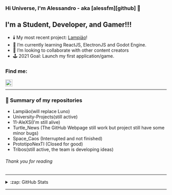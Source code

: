 ### Hi Universe, I'm Alessandro - aka [alessfm][github] 👋

## I'm a Student, Developer, and Gamer!!!

- 🕯️ My most recent project: [Lampião][Lamp]!
- 📝 I’m currently learning ReactJS, ElectronJS and Godot Engine.
- 🤝 I’m looking to collaborate with other content creators
- 🕹️ 2021 Goal: Launch my first application/game.

### Find me:

[<img align="left" alt="Alessandro Malheiro | LinkedIn" width="22px" src="https://cdn.jsdelivr.net/npm/simple-icons@v3/icons/linkedin.svg" />][linkedin]
<br />

***

### 🔖 Summary of my repositories

- Lampião(will replace Luno)
- University-Projects(still active)
- 11-AleXS(I'm still alive)
- Turtle_News (The GitHub Webpage still work but project still have some minor bugs)
- Space_Caos (Interrupted and not finished) 
- PrototipoNexTI (Closed for good)
- Tribos(still active, the team is developing ideas)

###### Thank you for reading

***

<details>
  <summary>:zap: GitHub Stats</summary>
  <img align="left" alt="codeSTACKr's GitHub Stats" src="https://github-readme-stats.vercel.app/api?username=11-AleXS&show_icons=true&hide_border=true&theme=algolia" />
</details>

---

[linkedin]: https://www.linkedin.com/in/alessandro-malheiro/
[Lamp]: https://github.com/11-AleXS/Lamp

